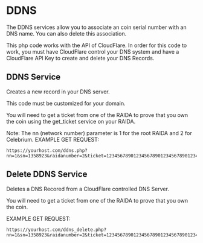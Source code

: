 # DDNS
The DDNS services allow you to associate an coin serial number with an DNS name. You can also delete this association. 

This php code works with the API of CloudFlare. In order for this code to work, you must have CloudFlare control your DNS system and have a CloudFlare
API Key to create and delete your DNS Records. 

## DDNS Service
Creates a new record in your DNS server. 

This code must be customized for your domain. 

You will need to get a ticket from one of the RAIDA to prove that you own the coin using the get_ticket service on your RAIDA. 

Note: The nn (network number) parameter is 1 for the root RAIDA and 2 for Celebrium. 
EXAMPLE GET REQUEST: 

```
https://yourhost.com/ddns.php?nn=1&sn=1358923&raidanumber=2&ticket=12345678901234567890123456789012345678901234username=Billy1234&

```






## Delete DDNS Service
Deletes a DNS Recored from a CloudFlare controlled DNS Server. 

You will need to get a ticket from one of the RAIDA to prove that you own the coin. 

EXAMPLE GET REQUEST: 
```
https://yourhost.com/ddns_delete.php?nn=1&sn=1358923&raidanumber=2&ticket=12345678901234567890123456789012345678901234username=Billy1234&


```
